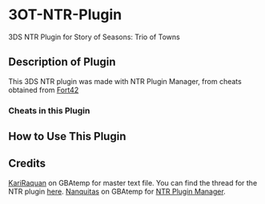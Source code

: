 # 3OT-NTR-Plugin
3DS NTR Plugin for Story of Seasons: Trio of Towns

## Description of Plugin
This 3DS NTR plugin was made with NTR Plugin Manager, from cheats obtained from [Fort42](http://www.fort42.com/gateshark/game1945/)

### Cheats in this Plugin

## How to Use This Plugin

## Credits
[KariRaquan](https://gbatemp.net/members/kariraquan.383241/) on GBAtemp for master text file. You can find the thread for the NTR plugin [here](https://gbatemp.net/threads/story-of-seasons-trio-of-towns-ntr-plugin.463287/).
[Nanquitas](https://gbatemp.net/members/nanquitas.372709/) on GBAtemp for [NTR Plugin Manager](https://gbatemp.net/threads/release-ntr-plugin-manager.457613/).
